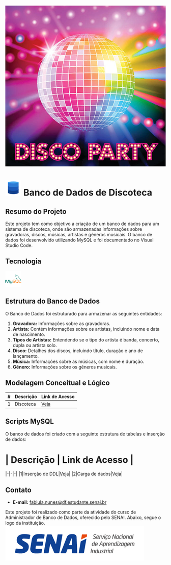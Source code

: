 ![Banner servidor de dados](./Imagem/banner/disco1.jpg)

# ![Icone banco de dados](./Imagem/tecnologia/icons8-banco-de-dados-50.png) Banco de Dados de Discoteca

## Resumo do Projeto

Este projeto tem como objetivo a criação de um banco de dados para um sistema de discoteca, onde são armazenadas informações sobre gravadoras, discos, músicas, artistas e gêneros musicais. O banco de dados foi desenvolvido utilizando MySQL e foi documentado no Visual Studio Code.

## Tecnologia

![Icone MySql](./Imagem/tecnologia/icons8-mysql-50.png)

## Estrutura do Banco de Dados

O Banco de Dados foi estruturado para armazenar as seguintes entidades:
1. **Gravadora:** Informações sobre as gravadoras.
2. **Artista:** Contém informações sobre os artistas, incluindo nome e data de nascimento.
3. **Tipos de Artistas:** Entendendo se o tipo do artista é banda, concerto, dupla ou artista solo.
3. **Disco:** Detalhes dos discos, incluindo título, duração e ano de lançamento.
4. **Música:** Informações sobre as músicas, com nome e duração.
5. **Gênero:** Informações sobre os gêneros musicais.

## Modelagem Conceitual e Lógico

| # | Descrição | Link de Acesso |
|-|-|-|
|1|Discoteca|[Veja](./modelagem/discoteca/discoteca.md)|

## Scripts MySQL

O banco de dados foi criado com a seguinte estrutura de tabelas e inserção de dados:
 # | Descrição | Link de Acesso |
|-|-|-|
|1|Inserção de DDL|[Veja](./modelagem/discoteca/create_table.sql)|
|2|Carga de dados|[Veja](./modelagem/discoteca/insert_into.sql)|

## Contato

- **E-mail:** fabiula.nunes@df.estudante.senai.br


Este projeto foi realizado como parte da atividade do curso de Administrador de Banco de Dados, oferecido pelo SENAI. Abaixo, segue o logo da instituição.
![Logo SENAI](./Imagem/banner/SENAI_logo_2024.png)

